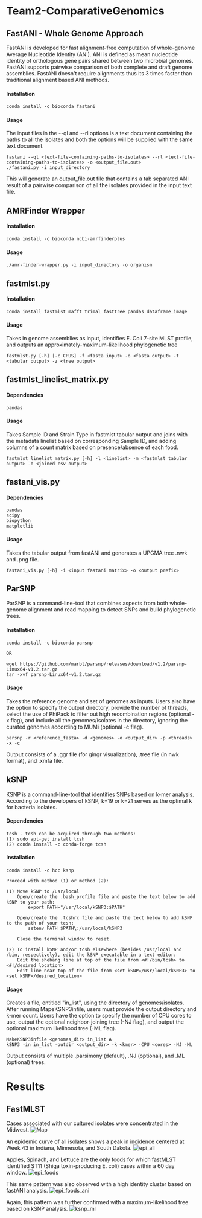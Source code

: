 # Team2-ComparativeGenomics

## FastANI - Whole Genome Approach

FastANI is developed for fast alignment-free computation of whole-genome Average Nucleotide Identity (ANI). ANI is defined as mean nucleotide identity of orthologous gene pairs shared between two microbial genomes. FastANI supports pairwise comparison of both complete and draft genome assemblies. FastANI doesn't require alignments thus its 3 times faster than traditional alignment based ANI methods.

#### Installation

```
conda install -c bioconda fastani

```

#### Usage

The input files in the --ql and --rl options is a text document containing the paths to all the isolates and both the options will be supplied with the same text document.

```
fastani --ql <text-file-containing-paths-to-isolates> --rl <text-file-containing-paths-to-isolates> -o <output_file.out>
./fastani.py -i input_directory
```

This will generate an output_file.out file that contains a tab separated ANI result of a pairwise comparison of all the isolates provided in the input text file. 

## AMRFinder Wrapper

#### Installation

```
conda install -c bioconda ncbi-amrfinderplus
```

#### Usage

```
./amr-finder-wrapper.py -i input_directory -o organism
```

## fastmlst.py
#### Installation

```
conda install fastmlst mafft trimal fasttree pandas dataframe_image
```

#### Usage

Takes in genome assemblies as input, identifies E. Coli 7-site MLST profile, and outputs an approximately-maximum-likelihood phylogenetic tree
```
fastmlst.py [-h] [-c CPUS] -f <fasta input> -o <fasta output> -t <tabular output> -z <tree output>
```

## fastmlst_linelist_matrix.py
#### Dependencies
```
pandas
```

#### Usage

Takes Sample ID and Strain Type in fastmlst tabular output and joins with the metadata linelist based on corresponding Sample ID, and adding columns of a count matrix based on presence/absence of each food.
```
fastmlst_linelist_matrix.py [-h] -l <linelist> -m <fastmlst tabular output> -o <joined csv output>
```

## fastani_vis.py
#### Dependencies
```
pandas
scipy
biopython
matplotlib
```

#### Usage

Takes the tabular output from fastANI and generates a UPGMA tree .nwk and .png file. 
```
fastani_vis.py [-h] -i <input fastani matrix> -o <output prefix>
```

## ParSNP 
ParSNP is a command-line-tool that combines aspects from both whole-genome alignment and read mapping to detect SNPs and build phylogenetic trees. 

#### Installation
```
conda install -c bioconda parsnp

OR

wget https://github.com/marbl/parsnp/releases/download/v1.2/parsnp-Linux64-v1.2.tar.gz
tar -xvf parsnp-Linux64-v1.2.tar.gz
```

#### Usage
Takes the reference genome and set of genomes as inputs. Users also have the option to specify the output directory, provide the number of threads, select the use of PhiPack to filter out high recombination regions (optional -x flag), and include all the genomes/isolates in the directory, ignoring the curated genomes according to MUMi (optional -c flag).
```
parsnp -r <reference_fasta> -d <genomes> -o <output_dir> -p <threads> -x -c
```
Output consists of a .ggr file (for gingr visualization), .tree file (in nwk format), and .xmfa file. 

## kSNP 
KSNP is a command-line-tool that identifies SNPs based on k-mer analysis. According to the developers of kSNP, k=19 or k=21 serves as the optimal k for bacteria isolates. 

#### Dependencies
```
tcsh - tcsh can be acquired through two methods:
(1) sudo apt-get install tcsh
(2) conda install -c conda-forge tcsh
```

#### Installation
```
conda install -c hcc ksnp

Proceed with method (1) or method (2):

(1)	Move kSNP to /usr/local
	Open/create the .bash_profile file and paste the text below to add kSNP to your path:
		export PATH="/usr/local/kSNP3:$PATH"

	Open/create the .tcshrc file and paste the text below to add kSNP to the path of your tcsh:
		setenv PATH $PATH\:/usr/local/kSNP3

	Close the terminal window to reset. 

(2)	To install kSNP and/or tcsh elsewhere (besides /usr/local and /bin, respectively), edit the kSNP executable in a text editor:
	Edit the shebang line at top of the file from <#!/bin/tcsh> to <#!/desired_location>
	Edit line near top of the file from <set kSNP=/usr/local/kSNP3> to <set kSNP=/desired_location>
```

#### Usage
Creates a file, entitled "in_list", using the directory of genomes/isolates. After running MapeKSNP3infile, users must provide the output directory and k-mer count. Users have the option to specify the number of CPU cores to use, output the optional neighbor-joining tree (-NJ flag), and output the optional maximum likelihood tree (-ML flag).
```
MakeKSNP3infile <genomes_dir> in_list A
kSNP3 -in in_list -outdir <output_dir> -k <kmer> -CPU <cores> -NJ -ML

```
Output consists of multiple .parsimony (default), .NJ (optional), and .ML (optional) trees. 

# Results

## FastMLST

Cases associated with our cultured isolates were concentrated in the Midwest.
![Map](Images/Map.png)

An epidemic curve of all isolates shows a peak in incidence centered at Week 43 in Indiana, Minnesota, and South Dakota.
![epi_all](Images/epicurve_all.png)

Apples, Spinach, and Lettuce are the only foods for which fastMLST identified ST11 (Shiga toxin-producing E. coli) cases within a 60 day window.
![epi_foods](Images/epicurve_foods.png)

This same pattern was also observed with a high identity cluster based on fastANI analysis.
![epi_foods_ani](Images/epicurve_foods_ANI.png)

Again, this pattern was further confirmed with a maximum-likelihood tree based on kSNP analysis.
![ksnp_ml](Images/ksnp_tree.png)